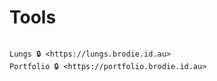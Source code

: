 # Tools

```{toctree}

Lungs 🔒 <https://lungs.brodie.id.au>
Portfolio 🔒 <https://portfolio.brodie.id.au>
```
